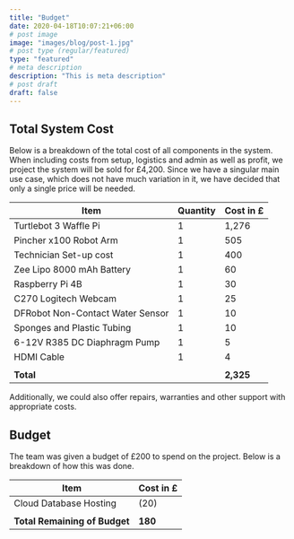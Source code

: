 ```yaml
---
title: "Budget"
date: 2020-04-18T10:07:21+06:00
# post image
image: "images/blog/post-1.jpg"
# post type (regular/featured)
type: "featured"
# meta description
description: "This is meta description"
# post draft
draft: false
---
```


## Total System Cost

Below is a breakdown of the total cost of all components in the system. When including costs from setup, logistics and admin as well as profit, we project the system will be sold for £4,200. Since we have a singular main use case, which does not have much variation in it, we have decided that only a single price will be needed. 

| Item                             | Quantity | Cost in £ |
| -------------------------------- | -------- | :-------- |
| Turtlebot 3 Waffle Pi            | 1        | 1,276     |
| Pincher x100 Robot Arm           | 1        | 505       |
| Technician Set-up cost           | 1        | 400       |
| Zee Lipo 8000 mAh Battery        | 1        | 60        |
| Raspberry Pi 4B                  | 1        | 30        |
| C270 Logitech Webcam             | 1        | 25        |
| DFRobot Non-Contact Water Sensor | 1        | 10        |
| Sponges and Plastic Tubing       | 1        | 10        |
| 6-12V R385 DC Diaphragm Pump     | 1        | 5         |
| HDMI Cable                       | 1        | 4         |
|                                  |          |           |
| **Total**                        |          | **2,325** |

Additionally, we could also offer repairs, warranties and other support with appropriate costs.

## Budget

The team was given a budget of £200 to spend on the project. Below is a breakdown of how this was done.

| Item                          | Cost in £ |
| ----------------------------- | :-------- |
| Cloud Database Hosting        | (20)      |
|                               |           |
| **Total Remaining of Budget** | **180**   |
